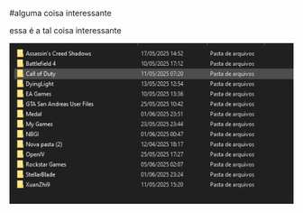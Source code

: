 #alguma coisa interessante


essa é a tal coisa interessante

![essa é a tal coisa interessante](./1.png)